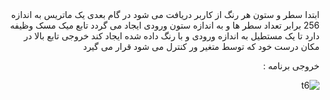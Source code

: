 <div dir = "rtl">
ابتدا سطر و ستون هر رنگ از کاربر دریافت می شود
در گام بعدی یک ماتریس به اندازه 256 برابر تعداد سطر ها و به اندازه ستون ورودی ایجاد می گردد
تابع میک مسک وظیفه دارد تا یک مستطیل به اندازه ورودی و با رنگ داده شده ایجاد کند
خروجی تابع بالا در مکان درست خود که توسط متغیر ور کنترل می شود قرار می گیرد

خروجی برنامه :

![t6](https://user-images.githubusercontent.com/80279784/113256701-cc205c80-92de-11eb-8c47-e872d167969b.PNG)

</div>
